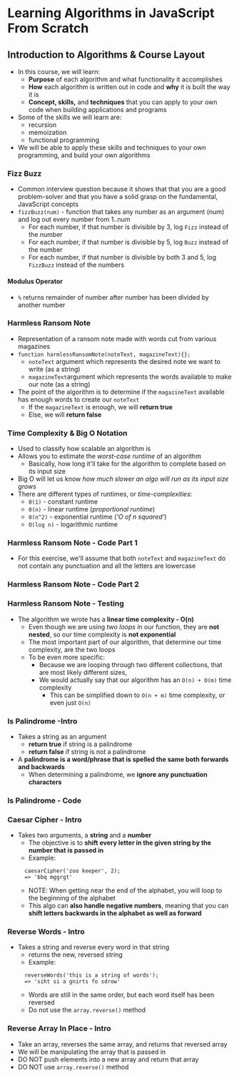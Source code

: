 # Learning Algorithms in JavaScript From Scratch
## Introduction to Algorithms & Course Layout

* In this course, we will learn:
  * **Purpose** of each algorithm and what functionality it accomplishes
  * **How** each algorithm is written out in code and **why** it is built the way it is
  * **Concept, skills,** and **techniques** that you can apply to your own code when building applications and programs
* Some of the skills we will learn are:
  * recursion
  * memoization
  * functional programming
* We will be able to apply these skills and techniques to your own programming, and build your own algorithms

### Fizz Buzz

* Common interview question because it shows that that you are a good problem-solver and that you have a solid grasp on the fundamental, JavaScript concepts
* `fizzBuzz(num)` - function that takes any number as an argument (num) and log out every number from 1..num
  * For each number, if that number is divisible by 3, log `Fizz` instead of the number
  * For each number, if that number is divisible by 5, log `Buzz` instead of the number
  * For each number, if that number is divisible by both 3 and 5, log `FizzBuzz` instead of the numbers

#### Modulus Operator

* `%` returns remainder of number after number has been divided by another number

### Harmless Ransom Note

* Representation of a ransom note made with words cut from various magazines
* `function harmlessRansomNote(noteText, magazineText){};`
  * `noteText` argument which represents the desired note we want to write (as a string)
  * `magazineText`argument which represents the words available to make our note (as a string)
* The point of the algorithm is to determine if the `magazineText` available has enough words to create our `noteText`
  * If the `magazineText` is enough, we will **return true**
  * Else, we will **return false**

### Time Complexity & Big O Notation

* Used to classify how scalable an algorithm is
* Allows you to estimate the *worst-case runtime* of an algorithm
  * Basically, how long it'll take for the algorithm to complete based on its input size
* Big O will let us know *how much slower an algo will run as its input size grows*
* There are different types of runtimes, or *time-complexities*:
  * `0(1)` - constant runtime
  * `0(n)` - linear runtime (*proportional runtime*)
  * `0(n^2)` - exponential runtime (*'O of n squared'*)
  * `O(log n)` - logarithmic runtime

### Harmless Ransom Note - Code Part 1

* For this exercise, we'll assume that both `noteText` and `magazineText` do not contain any punctuation and all the letters are lowercase

### Harmless Ransom Note - Code Part 2
### Harmless Ransom Note - Testing

* The algorithm we wrote has a **linear time complexity - O(n)**
  * Even though we are using *two loops* in our function, they are **not nested**, so our time complexity is **not exponential**
  * The most important part of our algorithm, that determine our time complexity, are the two loops
  * To be even more specific:
    * Because we are looping through two different collections, that are most likely different sizes,
    * We would actually say that our algorithm has an `O(n) + O(m)` time complexity
      * This can be simplified down to `O(n + m)` time complexity, or even just `O(n)`

### Is Palindrome -Intro

* Takes a string as an argument
  * **return true** if string is a palindrome
  * **return false** if string is not a palindrome
* A **palindrome is a word/phrase that is spelled the same both forwards and backwards**
  * When determining a palindrome, we **ignore any punctuation characters**

### Is Palindrome - Code
### Caesar Cipher - Intro

* Takes two arguments, a **string** and a **number**
  * The objective is to **shift every letter in the given string by the number that is passed in**
  * Example:
  ```
    caesarCipher('zoo keeper', 2);
    => 'bbq mggrgt'
  ```
  * NOTE: When getting near the end of the alphabet, you will loop to the beginning of the alphabet
  * This algo can **also handle negative numbers**, meaning that you can **shift letters backwards in the alphabet as well as forward**

### Reverse Words - Intro

* Takes a string and reverse every word in that string
  * returns the new, reversed string
  * Example:
  ```
    reverseWords('this is a string of words');
    => 'siht si a gnirts fo sdrow'
  ```
  * Words are still in the same order, but each word itself has been reversed
  * Do not use the `array.reverse()` method

### Reverse Array In Place - Intro

* Take an array, reverses the same array, and returns that reversed array
* We will be manipulating the array that is passed in
* DO NOT push elements into a new array and return that array
* DO NOT use `array.reverse()` method
